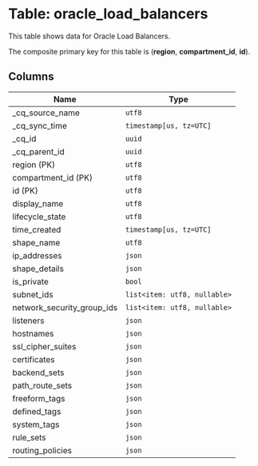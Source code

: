 # Table: oracle_load_balancers

This table shows data for Oracle Load Balancers.

The composite primary key for this table is (**region**, **compartment_id**, **id**).

## Columns

| Name          | Type          |
| ------------- | ------------- |
|_cq_source_name|`utf8`|
|_cq_sync_time|`timestamp[us, tz=UTC]`|
|_cq_id|`uuid`|
|_cq_parent_id|`uuid`|
|region (PK)|`utf8`|
|compartment_id (PK)|`utf8`|
|id (PK)|`utf8`|
|display_name|`utf8`|
|lifecycle_state|`utf8`|
|time_created|`timestamp[us, tz=UTC]`|
|shape_name|`utf8`|
|ip_addresses|`json`|
|shape_details|`json`|
|is_private|`bool`|
|subnet_ids|`list<item: utf8, nullable>`|
|network_security_group_ids|`list<item: utf8, nullable>`|
|listeners|`json`|
|hostnames|`json`|
|ssl_cipher_suites|`json`|
|certificates|`json`|
|backend_sets|`json`|
|path_route_sets|`json`|
|freeform_tags|`json`|
|defined_tags|`json`|
|system_tags|`json`|
|rule_sets|`json`|
|routing_policies|`json`|